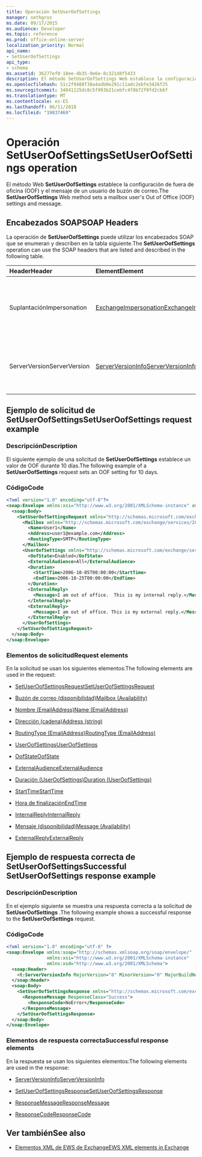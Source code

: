 ```yaml
---
title: Operación SetUserOofSettings
manager: sethgros
ms.date: 09/17/2015
ms.audience: Developer
ms.topic: reference
ms.prod: office-online-server
localization_priority: Normal
api_name:
- SetUserOofSettings
api_type:
- schema
ms.assetid: 36277ef0-18ee-4b35-9e6e-8c321d8f5433
description: El método SetUserOofSettings Web establece la configuración de fuera de oficina (OOF) y el mensaje de un usuario de buzón de correo.
ms.openlocfilehash: 51c2f9488f38a4adb0e291c11adc2ebfe3426f25
ms.sourcegitcommit: 34041125dc8c5f993b21cebfc4f8b72f0fd2cb6f
ms.translationtype: MT
ms.contentlocale: es-ES
ms.lasthandoff: 06/11/2018
ms.locfileid: "19837469"
---
```

# <a name="setuseroofsettings-operation"></a><span data-ttu-id="a11ad-103">Operación SetUserOofSettings</span><span class="sxs-lookup"><span data-stu-id="a11ad-103">SetUserOofSettings operation</span></span>

<span data-ttu-id="a11ad-104">El método Web **SetUserOofSettings** establece la configuración de fuera de oficina (OOF) y el mensaje de un usuario de buzón de correo.</span><span class="sxs-lookup"><span data-stu-id="a11ad-104">The **SetUserOofSettings** Web method sets a mailbox user's Out of Office (OOF) settings and message.</span></span> 
  
## <a name="soap-headers"></a><span data-ttu-id="a11ad-105">Encabezados SOAP</span><span class="sxs-lookup"><span data-stu-id="a11ad-105">SOAP Headers</span></span>

<span data-ttu-id="a11ad-106">La operación de **SetUserOofSettings** puede utilizar los encabezados SOAP que se enumeran y describen en la tabla siguiente.</span><span class="sxs-lookup"><span data-stu-id="a11ad-106">The **SetUserOofSettings** operation can use the SOAP headers that are listed and described in the following table.</span></span> 
  
|<span data-ttu-id="a11ad-107">**Header**</span><span class="sxs-lookup"><span data-stu-id="a11ad-107">**Header**</span></span>|<span data-ttu-id="a11ad-108">**Element**</span><span class="sxs-lookup"><span data-stu-id="a11ad-108">**Element**</span></span>|<span data-ttu-id="a11ad-109">**Descripción**</span><span class="sxs-lookup"><span data-stu-id="a11ad-109">**Description**</span></span>|
|:-----|:-----|:-----|
|<span data-ttu-id="a11ad-110">Suplantación</span><span class="sxs-lookup"><span data-stu-id="a11ad-110">Impersonation</span></span>  <br/> |[<span data-ttu-id="a11ad-111">ExchangeImpersonation</span><span class="sxs-lookup"><span data-stu-id="a11ad-111">ExchangeImpersonation</span></span>](exchangeimpersonation.md) <br/> |<span data-ttu-id="a11ad-112">Identifica el usuario que está realizando la suplantación de la aplicación cliente.</span><span class="sxs-lookup"><span data-stu-id="a11ad-112">Identifies the user whom the client application is impersonating.</span></span>  <br/> |
|<span data-ttu-id="a11ad-113">ServerVersion</span><span class="sxs-lookup"><span data-stu-id="a11ad-113">ServerVersion</span></span>  <br/> |[<span data-ttu-id="a11ad-114">ServerVersionInfo</span><span class="sxs-lookup"><span data-stu-id="a11ad-114">ServerVersionInfo</span></span>](serverversioninfo.md) <br/> |<span data-ttu-id="a11ad-115">Identifica la versión del servidor que ha respondido a la solicitud.</span><span class="sxs-lookup"><span data-stu-id="a11ad-115">Identifies the version of the server that responded to the request.</span></span>  <br/> |
   
## <a name="setuseroofsettings-request-example"></a><span data-ttu-id="a11ad-116">Ejemplo de solicitud de SetUserOofSettings</span><span class="sxs-lookup"><span data-stu-id="a11ad-116">SetUserOofSettings request example</span></span>

### <a name="description"></a><span data-ttu-id="a11ad-117">Descripción</span><span class="sxs-lookup"><span data-stu-id="a11ad-117">Description</span></span>

<span data-ttu-id="a11ad-118">El siguiente ejemplo de una solicitud de **SetUserOofSettings** establece un valor de OOF durante 10 días.</span><span class="sxs-lookup"><span data-stu-id="a11ad-118">The following example of a **SetUserOofSettings** request sets an OOF setting for 10 days.</span></span> 
  
### <a name="code"></a><span data-ttu-id="a11ad-119">Código</span><span class="sxs-lookup"><span data-stu-id="a11ad-119">Code</span></span>

```XML
<?xml version="1.0" encoding="utf-8"?>
<soap:Envelope xmlns:xsi="http://www.w3.org/2001/XMLSchema-instance" xmlns:xsd="http://www.w3.org/2001/XMLSchema" xmlns:soap="http://schemas.xmlsoap.org/soap/envelope/">
  <soap:Body>
    <SetUserOofSettingsRequest xmlns="http://schemas.microsoft.com/exchange/services/2006/messages">
      <Mailbox xmlns="http://schemas.microsoft.com/exchange/services/2006/types">
        <Name>User1</Name>
        <Address>user1@example.com</Address>
        <RoutingType>SMTP</RoutingType>
      </Mailbox>
      <UserOofSettings xmlns="http://schemas.microsoft.com/exchange/services/2006/types">
        <OofState>Enabled</OofState>
        <ExternalAudience>All</ExternalAudience>
        <Duration>
          <StartTime>2006-10-05T00:00:00</StartTime>
          <EndTime>2006-10-25T00:00:00</EndTime>
        </Duration>
        <InternalReply>
          <Message>I am out of office.  This is my internal reply.</Message>
        </InternalReply>
        <ExternalReply>
          <Message>I am out of office. This is my external reply.</Message>
        </ExternalReply>
      </UserOofSettings>
    </SetUserOofSettingsRequest>
  </soap:Body>
</soap:Envelope>
```

### <a name="request-elements"></a><span data-ttu-id="a11ad-120">Elementos de solicitud</span><span class="sxs-lookup"><span data-stu-id="a11ad-120">Request elements</span></span>

<span data-ttu-id="a11ad-121">En la solicitud se usan los siguientes elementos:</span><span class="sxs-lookup"><span data-stu-id="a11ad-121">The following elements are used in the request:</span></span>
  
- [<span data-ttu-id="a11ad-122">SetUserOofSettingsRequest</span><span class="sxs-lookup"><span data-stu-id="a11ad-122">SetUserOofSettingsRequest</span></span>](setuseroofsettingsrequest.md)
    
- [<span data-ttu-id="a11ad-123">Buzón de correo (disponibilidad)</span><span class="sxs-lookup"><span data-stu-id="a11ad-123">Mailbox (Availability)</span></span>](mailbox-availability.md)
    
- [<span data-ttu-id="a11ad-124">Nombre (EmailAddress)</span><span class="sxs-lookup"><span data-stu-id="a11ad-124">Name (EmailAddress)</span></span>](name-emailaddress.md)
    
- [<span data-ttu-id="a11ad-125">Dirección (cadena)</span><span class="sxs-lookup"><span data-stu-id="a11ad-125">Address (string)</span></span>](address-string.md)
    
- [<span data-ttu-id="a11ad-126">RoutingType (EmailAddress)</span><span class="sxs-lookup"><span data-stu-id="a11ad-126">RoutingType (EmailAddress)</span></span>](routingtype-emailaddress.md)
    
- [<span data-ttu-id="a11ad-127">UserOofSettings</span><span class="sxs-lookup"><span data-stu-id="a11ad-127">UserOofSettings</span></span>](useroofsettings.md)
    
- [<span data-ttu-id="a11ad-128">OofState</span><span class="sxs-lookup"><span data-stu-id="a11ad-128">OofState</span></span>](oofstate.md)
    
- [<span data-ttu-id="a11ad-129">ExternalAudience</span><span class="sxs-lookup"><span data-stu-id="a11ad-129">ExternalAudience</span></span>](externalaudience.md)
    
- [<span data-ttu-id="a11ad-130">Duración (UserOofSettings)</span><span class="sxs-lookup"><span data-stu-id="a11ad-130">Duration (UserOofSettings)</span></span>](duration-useroofsettings.md)
    
- [<span data-ttu-id="a11ad-131">StartTime</span><span class="sxs-lookup"><span data-stu-id="a11ad-131">StartTime</span></span>](starttime.md)
    
- [<span data-ttu-id="a11ad-132">Hora de finalización</span><span class="sxs-lookup"><span data-stu-id="a11ad-132">EndTime</span></span>](endtime.md)
    
- [<span data-ttu-id="a11ad-133">InternalReply</span><span class="sxs-lookup"><span data-stu-id="a11ad-133">InternalReply</span></span>](internalreply.md)
    
- [<span data-ttu-id="a11ad-134">Mensaje (disponibilidad)</span><span class="sxs-lookup"><span data-stu-id="a11ad-134">Message (Availability)</span></span>](message-availability.md)
    
- [<span data-ttu-id="a11ad-135">ExternalReply</span><span class="sxs-lookup"><span data-stu-id="a11ad-135">ExternalReply</span></span>](externalreply.md)
    
## <a name="successful-setuseroofsettings-response-example"></a><span data-ttu-id="a11ad-136">Ejemplo de respuesta correcta de SetUserOofSettings</span><span class="sxs-lookup"><span data-stu-id="a11ad-136">Successful SetUserOofSettings response example</span></span>

### <a name="description"></a><span data-ttu-id="a11ad-137">Descripción</span><span class="sxs-lookup"><span data-stu-id="a11ad-137">Description</span></span>

<span data-ttu-id="a11ad-138">En el ejemplo siguiente se muestra una respuesta correcta a la solicitud de **SetUserOofSettings** .</span><span class="sxs-lookup"><span data-stu-id="a11ad-138">The following example shows a successful response to the **SetUserOofSettings** request.</span></span> 
  
### <a name="code"></a><span data-ttu-id="a11ad-139">Código</span><span class="sxs-lookup"><span data-stu-id="a11ad-139">Code</span></span>

```XML
<?xml version="1.0" encoding="utf-8" ?> 
<soap:Envelope xmlns:soap="http://schemas.xmlsoap.org/soap/envelope/"
               xmlns:xsi="http://www.w3.org/2001/XMLSchema-instance"
               xmlns:xsd="http://www.w3.org/2001/XMLSchema">
  <soap:Header>
    <t:ServerVersionInfo MajorVersion="8" MinorVersion="0" MajorBuildNumber="685" MinorBuildNumber="8" xmlns:t="http://schemas.microsoft.com/exchange/services/2006/types" /> 
  </soap:Header>
  <soap:Body>
    <SetUserOofSettingsResponse xmlns="http://schemas.microsoft.com/exchange/services/2006/messages">
      <ResponseMessage ResponseClass="Success">
        <ResponseCode>NoError</ResponseCode> 
      </ResponseMessage>
    </SetUserOofSettingsResponse>
  </soap:Body>
</soap:Envelope>
```

### <a name="successful-response-elements"></a><span data-ttu-id="a11ad-140">Elementos de respuesta correcta</span><span class="sxs-lookup"><span data-stu-id="a11ad-140">Successful response elements</span></span>

<span data-ttu-id="a11ad-141">En la respuesta se usan los siguientes elementos:</span><span class="sxs-lookup"><span data-stu-id="a11ad-141">The following elements are used in the response:</span></span>
  
- [<span data-ttu-id="a11ad-142">ServerVersionInfo</span><span class="sxs-lookup"><span data-stu-id="a11ad-142">ServerVersionInfo</span></span>](serverversioninfo.md)
    
- [<span data-ttu-id="a11ad-143">SetUserOofSettingsResponse</span><span class="sxs-lookup"><span data-stu-id="a11ad-143">SetUserOofSettingsResponse</span></span>](setuseroofsettingsresponse.md)
    
- [<span data-ttu-id="a11ad-144">ResponseMessage</span><span class="sxs-lookup"><span data-stu-id="a11ad-144">ResponseMessage</span></span>](responsemessage.md)
    
- [<span data-ttu-id="a11ad-145">ResponseCode</span><span class="sxs-lookup"><span data-stu-id="a11ad-145">ResponseCode</span></span>](responsecode.md)
    
## <a name="see-also"></a><span data-ttu-id="a11ad-146">Ver también</span><span class="sxs-lookup"><span data-stu-id="a11ad-146">See also</span></span>



- [<span data-ttu-id="a11ad-147">Elementos XML de EWS de Exchange</span><span class="sxs-lookup"><span data-stu-id="a11ad-147">EWS XML elements in Exchange</span></span>](ews-xml-elements-in-exchange.md)

